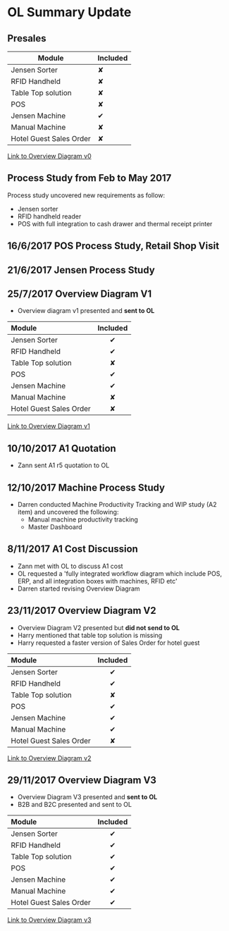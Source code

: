 OL Summary Update
================

## Presales 

| Module | Included  |
|--|--|
| Jensen Sorter |  &#10008; |
| RFID Handheld  | &#10008;  |
| Table Top solution  | &#10008;  |
| POS  | &#10008;  |
| Jensen Machine  | &#10004;  |
| Manual Machine  | &#10008;  |
| Hotel Guest Sales Order  | &#10008;  |

[Link to Overview Diagram v0](https://darren-synergix.github.io/OL/od_v0.pdf)


## Process Study from Feb to May 2017
Process study uncovered new requirements as follow:
- Jensen sorter
- RFID handheld reader
- POS with full integration to cash drawer and thermal receipt printer


## 16/6/2017 POS Process Study, Retail Shop Visit

## 21/6/2017 Jensen Process Study

## 25/7/2017 Overview Diagram V1
- Overview diagram v1 presented and __sent to OL__

| Module | Included  |
|:--|:--:|
| Jensen Sorter |  &#10004; |
| RFID Handheld  | &#10004;  |
| Table Top solution  | &#10008;  |
| POS  | &#10004;  |
| Jensen Machine  | &#10004;  |
| Manual Machine  | &#10008;  |
| Hotel Guest Sales Order  | &#10008;  |

[Link to Overview Diagram v1](https://darren-synergix.github.io/OL/od_v1.pdf)
 
## 10/10/2017 A1 Quotation
- Zann sent A1 r5 quotation to OL


## 12/10/2017 Machine Process Study
- Darren conducted Machine Productivity Tracking and WIP study (A2 item) and uncovered the following:
	- Manual machine productivity tracking 
	- Master Dashboard


## 8/11/2017 A1 Cost Discussion
- Zann met with OL to discuss A1 cost
- OL requested a 'fully integrated workflow diagram which include POS, ERP, and all integration boxes with machines, RFID etc'
- Darren started revising Overview Diagram


## 23/11/2017 Overview Diagram V2
- Overview Diagram V2 presented but __did not send to OL__
- Harry mentioned that table top solution is missing
- Harry requested a faster version of Sales Order for hotel guest 

| Module | Included  |
|:--|:--:|
| Jensen Sorter |  &#10004; |
| RFID Handheld  | &#10004;  |
| Table Top solution  | &#10008;  |
| POS  | &#10004;  |
| Jensen Machine  | &#10004;  |
| Manual Machine  | &#10004;  |
| Hotel Guest Sales Order  | &#10008;  |

[Link to Overview Diagram v2](https://darren-synergix.github.io/OL/od_v2.pdf)

## 29/11/2017 Overview Diagram V3
- Overview Diagram V3 presented and __sent to OL__
- B2B and B2C presented and sent to OL

| Module | Included  |
|:--|:--:|
| Jensen Sorter |  &#10004; |
| RFID Handheld  | &#10004;  |
| Table Top solution  | &#10004;  |
| POS  | &#10004;  |
| Jensen Machine  | &#10004;  |
| Manual Machine  | &#10004;  |
| Hotel Guest Sales Order  | &#10004;  |

[Link to Overview Diagram v3](https://darren-synergix.github.io/OL/od_v3.pdf)
